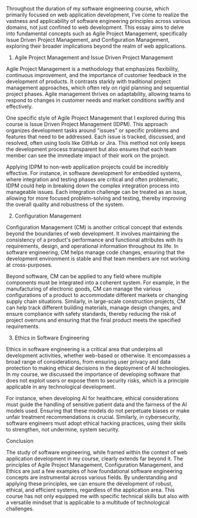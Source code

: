 Throughout the duration of my software engineering course, which primarily focused on web application development, I've come to realize the vastness and applicability of software engineering principles across various domains, not just confined to web development. This essay aims to delve into fundamental concepts such as Agile Project Management, specifically Issue Driven Project Management, and Configuration Management, exploring their broader implications beyond the realm of web applications.

1. Agile Project Management and Issue Driven Project Management

Agile Project Management is a methodology that emphasizes flexibility, continuous improvement, and the importance of customer feedback in the development of products. It contrasts starkly with traditional project management approaches, which often rely on rigid planning and sequential project phases. Agile management thrives on adaptability, allowing teams to respond to changes in customer needs and market conditions swiftly and effectively.

One specific style of Agile Project Management that I explored during this course is Issue Driven Project Management (IDPM). This approach organizes development tasks around "issues" or specific problems and features that need to be addressed. Each issue is tracked, discussed, and resolved, often using tools like GitHub or Jira. This method not only keeps the development process transparent but also ensures that each team member can see the immediate impact of their work on the project.

Applying IDPM to non-web application projects could be incredibly effective. For instance, in software development for embedded systems, where integration and testing phases are critical and often problematic, IDPM could help in breaking down the complex integration process into manageable issues. Each integration challenge can be treated as an issue, allowing for more focused problem-solving and testing, thereby improving the overall quality and robustness of the system.

2. Configuration Management

Configuration Management (CM) is another critical concept that extends beyond the boundaries of web development. It involves maintaining the consistency of a product's performance and functional attributes with its requirements, design, and operational information throughout its life. In software engineering, CM helps manage code changes, ensuring that the development environment is stable and that team members are not working at cross-purposes.

Beyond software, CM can be applied to any field where multiple components must be integrated into a coherent system. For example, in the manufacturing of electronic goods, CM can manage the various configurations of a product to accommodate different markets or changing supply chain situations. Similarly, in large-scale construction projects, CM can help track different building materials, manage design changes, and ensure compliance with safety standards, thereby reducing the risk of project overruns and ensuring that the final product meets the specified requirements.

3. Ethics in Software Engineering

Ethics in software engineering is a critical area that underpins all development activities, whether web-based or otherwise. It encompasses a broad range of considerations, from ensuring user privacy and data protection to making ethical decisions in the deployment of AI technologies. In my course, we discussed the importance of developing software that does not exploit users or expose them to security risks, which is a principle applicable in any technological development.

For instance, when developing AI for healthcare, ethical considerations must guide the handling of sensitive patient data and the fairness of the AI models used. Ensuring that these models do not perpetuate biases or make unfair treatment recommendations is crucial. Similarly, in cybersecurity, software engineers must adopt ethical hacking practices, using their skills to strengthen, not undermine, system security.

Conclusion

The study of software engineering, while framed within the context of web application development in my course, clearly extends far beyond it. The principles of Agile Project Management, Configuration Management, and Ethics are just a few examples of how foundational software engineering concepts are instrumental across various fields. By understanding and applying these principles, we can ensure the development of robust, ethical, and efficient systems, regardless of the application area. This course has not only equipped me with specific technical skills but also with a versatile mindset that is applicable to a multitude of technological challenges.
